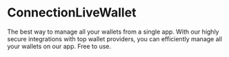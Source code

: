 # ConnectionLiveWallet
The best way to manage all your wallets from a single app. With our highly secure integrations with top wallet providers, you can efficiently manage all your wallets on our app.
Free to use.

